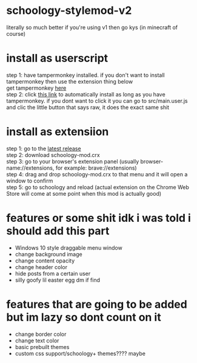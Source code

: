 # schoology-stylemod-v2
literally so much better if you're using v1 then go kys (in minecraft of course)

# install as userscript
step 1: have tampermonkey installed. if you don't want to install tampermonkey then use the extension thing below <br>
get tampermonkey [here](https://www.tampermonkey.net/) <br>
step 2: click [this link](https://github.com/bean-frog/schoology-stylemod-v2/raw/main/src/main-obf.user.js) to automatically install as long as you have tampermonkey. if you dont want to click it you can go to src/main.user.js and clic the little button that says raw, it does the exact same shit

# install as extensiion
step 1: go to the [latest release](https://github.com/bean-frog/schoology-stylemod-v2/releases/latest) <br>
step 2: download schoology-mod.crx <br>
step 3: go to your browser's extension panel (usually browser-name://extensions, for example: brave://extensions) <br>
step 4: drag and drop schoology-mod.crx to that menu and it will open a window to confirm <br>
step 5: go to schoology and reload
  (actual extension on the Chrome Web Store will come at some point when this mod is actually good)
  
# features or some shit idk i was told i should add this part
  - Windows 10 style draggable menu window<br>
  - change background image
  - change content opacity
  - change header color
  - hide posts from a certain user
  - silly goofy lil easter egg dm if find
 
  
# features that are going to be added but im lazy so dont count on it
  - change border color
  - change text color
  - basic prebuilt themes
  - custom css support/schoology+ themes???? maybe
  
